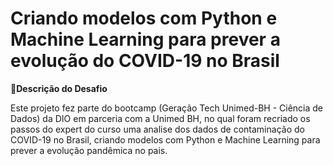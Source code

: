 # Criando modelos com Python e Machine Learning para prever a evolução do COVID-19 no Brasil



📃**Descrição do Desafio**

Este projeto fez parte do bootcamp (Geração Tech Unimed-BH - Ciência de Dados) da DIO em parceria com a Unimed BH, no qual foram recriado os passos do expert do curso uma analise dos dados de contaminação do COVID-19 no Brasil, criando modelos com Python e Machine Learning para prever a evolução pandêmica no pais.

